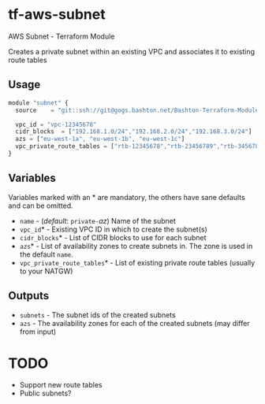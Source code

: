# tf-aws-subnet

AWS Subnet - Terraform Module

Creates a private subnet within an existing VPC and associates it to existing route tables

## Usage

```js
module "subnet" {
  source    = "git::ssh://git@gogs.bashton.net/Bashton-Terraform-Modules/tf-aws-subnet.git"

  vpc_id = "vpc-12345678"
  cidr_blocks  = ["192.168.1.0/24","192.168.2.0/24","192.168.3.0/24"]
  azs = ["eu-west-1a", "eu-west-1b", "eu-west-1c"]
  vpc_private_route_tables = ["rtb-12345678","rtb-23456789","rtb-34567890"]
}
```

## Variables

Variables marked with an * are mandatory, the others have sane defaults and can be omitted.

- `name` - (*default*: `private-`_az_) Name of the subnet
- `vpc_id`* - Existing VPC ID in which to create the subnet(s)
- `cidr_blocks`* - List of CIDR blocks to use for each subnet
- `azs`* - List of availability zones to create subnets in. The zone is used in the default `name`.
- `vpc_private_route_tables`* - List of existing private route tables (usually to your NATGW)


## Outputs

 - `subnets` - The subnet ids of the created subnets
 - `azs` - The availability zones for each of the created subnets (may differ from input)

# TODO

 - Support new route tables
 - Public subnets?
